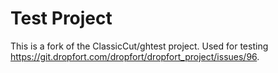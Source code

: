 Test Project
=========

This is a fork of the ClassicCut/ghtest project. Used for testing https://git.dropfort.com/dropfort/dropfort_project/issues/96.
